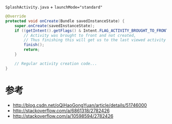 `SplashActivity.java` + `launchMode="standard"`
``` java
@Override
protected void onCreate(Bundle savedInstanceState) {
    super.onCreate(savedInstanceState);
    if ((getIntent().getFlags() & Intent.FLAG_ACTIVITY_BROUGHT_TO_FRONT) != 0) {
        // Activity was brought to front and not created,
        // Thus finishing this will get us to the last viewed activity
        finish();
        return;
    }

    // Regular activity creation code...
}
```

# 参考
- http://blog.csdn.net/oQiHaoGongYuan/article/details/51746000
- http://stackoverflow.com/a/6861318/2782426
- http://stackoverflow.com/a/10598594/2782426
